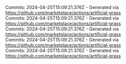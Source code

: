 Commits: 2024-04-25T15:09:21.376Z - Generated via https://github.com/marketplace/actions/artificial-grass
<br>
Commits: 2024-04-25T15:09:21.376Z - Generated via https://github.com/marketplace/actions/artificial-grass
<br>
Commits: 2024-04-25T15:09:21.376Z - Generated via https://github.com/marketplace/actions/artificial-grass
<br>
Commits: 2024-04-25T15:09:21.376Z - Generated via https://github.com/marketplace/actions/artificial-grass
<br>
Commits: 2024-04-25T15:09:21.376Z - Generated via https://github.com/marketplace/actions/artificial-grass
<br>
